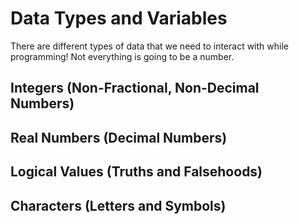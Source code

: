 # Data Types and Variables

There are different types of data that we need to interact with while programming! Not everything is going to be a number.

## Integers (Non-Fractional, Non-Decimal Numbers)



## Real Numbers (Decimal Numbers)



## Logical Values (Truths and Falsehoods)



## Characters (Letters and Symbols)


